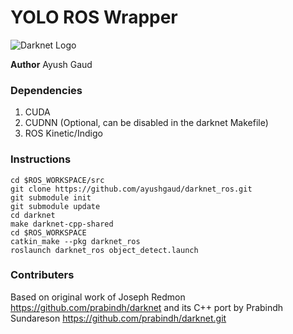 # YOLO ROS Wrapper 

![Darknet Logo](http://pjreddie.com/media/files/darknet-black-small.png)

**Author** Ayush Gaud

### Dependencies
1. CUDA  
2. CUDNN (Optional, can be disabled in the darknet Makefile)
2. ROS Kinetic/Indigo


### Instructions

```
cd $ROS_WORKSPACE/src
git clone https://github.com/ayushgaud/darknet_ros.git
git submodule init
git submodule update
cd darknet
make darknet-cpp-shared
cd $ROS_WORKSPACE
catkin_make --pkg darknet_ros
roslaunch darknet_ros object_detect.launch
```
### Contributers

Based on original work of Joseph Redmon https://github.com/prabindh/darknet and its C++ port by Prabindh Sundareson https://github.com/prabindh/darknet.git
